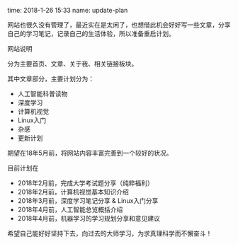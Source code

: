 time: 2018-1-26 15:33
name: update-plan

网站也很久没有管理了，最近实在是太闲了，也想借此机会好好写一些文章，分享自己的学习笔记，记录自己的生活体验，所以准备重启计划。

网站说明

分为主要首页、文章、关于我、相关链接板块。

其中文章部分，主要计划分为：

- 人工智能科普读物
- 深度学习
- 计算机视觉
- Linux入门
- 杂感
- 更新计划

期望在18年5月前，将网站内容丰富完善到一个较好的状况。

目前计划在

- 2018年2月前，完成大学考试题分享（纯粹福利）
- 2018年2月前，计算机视觉基本知识介绍
- 2018年3月前，深度学习笔记分享 & Linux入门分享
- 2018年4月前，人工智能总览概括介绍
- 2018年4月前，机器学习的学习规划分享和意见建议

希望自己能好好坚持下去，向过去的大师学习，为求真理科学而不懈奋斗！